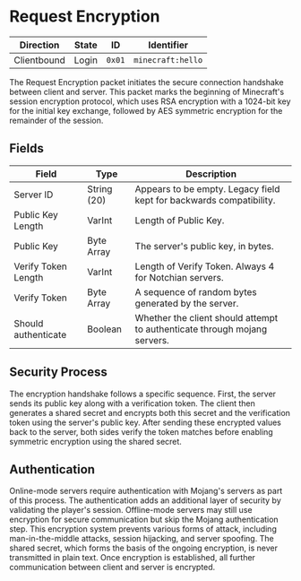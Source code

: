 # Request Encryption
| Direction   | State | ID     | Identifier        |
| ----------- | ----- | ------ | ----------------- |
| Clientbound | Login | `0x01` | `minecraft:hello` |

The Request Encryption packet initiates the secure connection handshake between client and server. This packet marks the beginning of Minecraft's session encryption protocol, which uses RSA encryption with a 1024-bit key for the initial key exchange, followed by AES symmetric encryption for the remainder of the session.

## Fields
| Field | Type | Description |
| ----- | ---- | ----------- |
| Server ID | String (20) | Appears to be empty. Legacy field kept for backwards compatibility. |
| Public Key Length | VarInt | Length of Public Key. |
| Public Key | Byte Array | The server's public key, in bytes. |
| Verify Token Length | VarInt | Length of Verify Token. Always 4 for Notchian servers. |
| Verify Token | Byte Array | A sequence of random bytes generated by the server. |
| Should authenticate | Boolean | Whether the client should attempt to authenticate through mojang servers. |

## Security Process
The encryption handshake follows a specific sequence. First, the server sends its public key along with a verification token. The client then generates a shared secret and encrypts both this secret and the verification token using the server's public key. After sending these encrypted values back to the server, both sides verify the token matches before enabling symmetric encryption using the shared secret.

## Authentication
Online-mode servers require authentication with Mojang's servers as part of this process. The authentication adds an additional layer of security by validating the player's session. Offline-mode servers may still use encryption for secure communication but skip the Mojang authentication step. This encryption system prevents various forms of attack, including man-in-the-middle attacks, session hijacking, and server spoofing. The shared secret, which forms the basis of the ongoing encryption, is never transmitted in plain text. Once encryption is established, all further communication between client and server is encrypted.